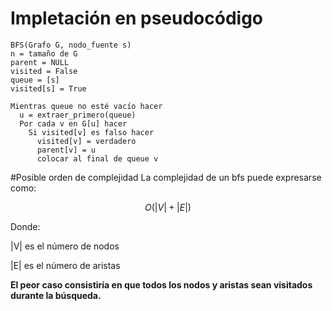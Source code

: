 # Impletación en pseudocódigo

    BFS(Grafo G, nodo_fuente s)
    n = tamaño de G 
    parent = NULL
    visited = False
    queue = [s]
    visited[s] = True

    Mientras queue no esté vacío hacer
      u = extraer_primero(queue)
      Por cada v en G[u] hacer
        Si visited[v] es falso hacer
          visited[v] = verdadero
          parent[v] = u
          colocar al final de queue v 


#Posible orden de complejidad
La complejidad de un bfs puede expresarse como:


$$O\left(|V| + |E|\right)$$ 

Donde: 

|V| es el número de nodos

|E| es el número de aristas


**El peor caso consistiría en que todos los nodos y aristas sean visitados durante la búsqueda.**
